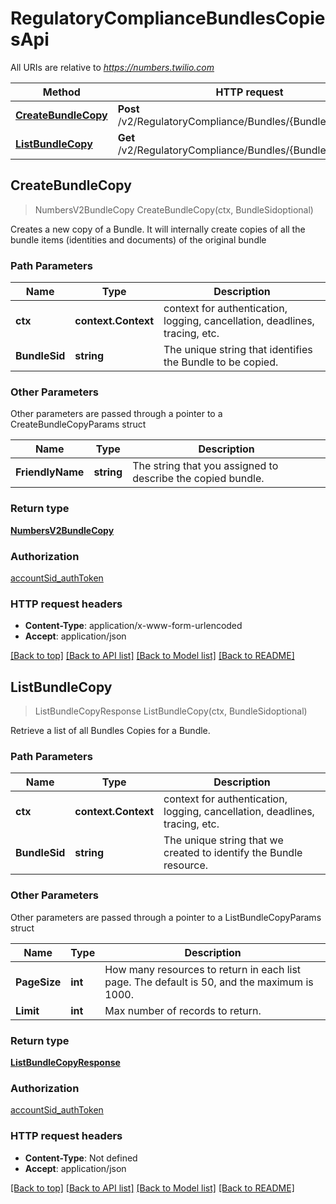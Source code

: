 # RegulatoryComplianceBundlesCopiesApi

All URIs are relative to *https://numbers.twilio.com*

Method | HTTP request | Description
------------- | ------------- | -------------
[**CreateBundleCopy**](RegulatoryComplianceBundlesCopiesApi.md#CreateBundleCopy) | **Post** /v2/RegulatoryCompliance/Bundles/{BundleSid}/Copies | 
[**ListBundleCopy**](RegulatoryComplianceBundlesCopiesApi.md#ListBundleCopy) | **Get** /v2/RegulatoryCompliance/Bundles/{BundleSid}/Copies | 



## CreateBundleCopy

> NumbersV2BundleCopy CreateBundleCopy(ctx, BundleSidoptional)



Creates a new copy of a Bundle. It will internally create copies of all the bundle items (identities and documents) of the original bundle

### Path Parameters


Name | Type | Description
------------- | ------------- | -------------
**ctx** | **context.Context** | context for authentication, logging, cancellation, deadlines, tracing, etc.
**BundleSid** | **string** | The unique string that identifies the Bundle to be copied.

### Other Parameters

Other parameters are passed through a pointer to a CreateBundleCopyParams struct


Name | Type | Description
------------- | ------------- | -------------
**FriendlyName** | **string** | The string that you assigned to describe the copied bundle.

### Return type

[**NumbersV2BundleCopy**](NumbersV2BundleCopy.md)

### Authorization

[accountSid_authToken](../README.md#accountSid_authToken)

### HTTP request headers

- **Content-Type**: application/x-www-form-urlencoded
- **Accept**: application/json

[[Back to top]](#) [[Back to API list]](../README.md#documentation-for-api-endpoints)
[[Back to Model list]](../README.md#documentation-for-models)
[[Back to README]](../README.md)


## ListBundleCopy

> ListBundleCopyResponse ListBundleCopy(ctx, BundleSidoptional)



Retrieve a list of all Bundles Copies for a Bundle.

### Path Parameters


Name | Type | Description
------------- | ------------- | -------------
**ctx** | **context.Context** | context for authentication, logging, cancellation, deadlines, tracing, etc.
**BundleSid** | **string** | The unique string that we created to identify the Bundle resource.

### Other Parameters

Other parameters are passed through a pointer to a ListBundleCopyParams struct


Name | Type | Description
------------- | ------------- | -------------
**PageSize** | **int** | How many resources to return in each list page. The default is 50, and the maximum is 1000.
**Limit** | **int** | Max number of records to return.

### Return type

[**ListBundleCopyResponse**](ListBundleCopyResponse.md)

### Authorization

[accountSid_authToken](../README.md#accountSid_authToken)

### HTTP request headers

- **Content-Type**: Not defined
- **Accept**: application/json

[[Back to top]](#) [[Back to API list]](../README.md#documentation-for-api-endpoints)
[[Back to Model list]](../README.md#documentation-for-models)
[[Back to README]](../README.md)

